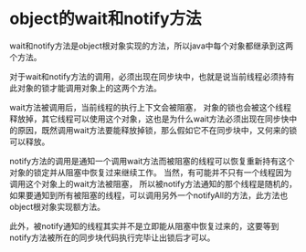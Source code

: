 # object的wait和notify方法

wait和notify方法是object根对象实现的方法，所以java中每个对象都继承到这两个方法。

对于wait和notify方法的调用，必须出现在同步块中，也就是说当前线程必须持有此对象的锁才能调用对象上的这两个方法。

wait方法被调用后，当前线程的执行上下文会被阻塞， 对象的锁也会被这个线程释放掉，其它线程可以使用这个对象，这也是为什么wait方法必须出现在同步快中的原因，既然调用wait方法要能释放掉锁，那么假如它不在同步块中，又何来的锁可以释放。 

notify方法的调用是通知一个调用wait方法而被阻塞的线程可以恢复重新持有这个对象的锁定并从阻塞中恢复过来继续工作。 当然，有可能并不只有一个线程因为调用这个对象上的wait方法被阻塞， 所以被notify方法通知的那个线程是随机的， 如果要通知到所有被阻塞的线程，可以调用另外一个notifyAll的方法，此方法也object根对象实现额方法。

此外，被notify通知的线程其实并不是立即能从阻塞中恢复过来的，这要等到notify方法被所在的同步块代码执行完毕让出锁后才可以。